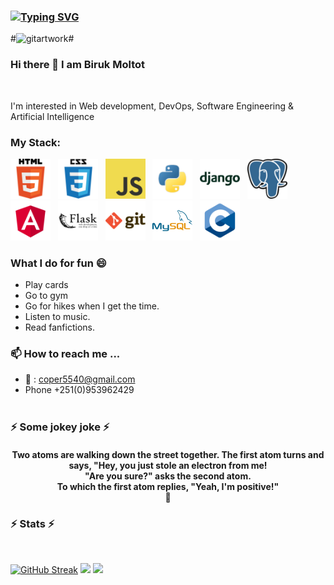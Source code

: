 ### [![Typing SVG](https://readme-typing-svg.herokuapp.com?font=comfortaa&color=016EEA&size=24&width=500&lines=+Software+Engineer;Full-Stack+Web+Developer!;Student)](https://git.io/typing-svg)

#![gitartwork](gitartwork.svg)#

### Hi there 👋 I am Biruk Moltot
<br>

I'm interested in Web development, DevOps, Software Engineering & Artificial Intelligence<br>


### My Stack:

<p><img src="https://raw.githubusercontent.com/github/explore/80688e429a7d4ef2fca1e82350fe8e3517d3494d/topics/html/html.png" width="64" height="64" alt="html logo"/> &nbsp <img src="https://raw.githubusercontent.com/github/explore/80688e429a7d4ef2fca1e82350fe8e3517d3494d/topics/css/css.png" width="64" height="64" alt="css logo"> &nbsp <img src="https://raw.githubusercontent.com/github/explore/80688e429a7d4ef2fca1e82350fe8e3517d3494d/topics/javascript/javascript.png" width="64" height="64" alt="javascript logo"> &nbsp <img src="https://raw.githubusercontent.com/github/explore/80688e429a7d4ef2fca1e82350fe8e3517d3494d/topics/python/python.png" width="64" height="64" alt="python logo"> &nbsp <img src="https://raw.githubusercontent.com/github/explore/80688e429a7d4ef2fca1e82350fe8e3517d3494d/topics/django/django.png" width="64" height="64" alt="storybook logo"> &nbsp <img src="https://raw.githubusercontent.com/github/explore/fbceb94436312b6dacde68d122a5b9c7d11f9524/topics/postgresql/postgresql.png" class="rounded-1 mr-3" width="64" height="64" alt="aws"> &nbsp <img src="https://raw.githubusercontent.com/github/explore/80688e429a7d4ef2fca1e82350fe8e3517d3494d/topics/angular/angular.png" class="rounded-1 mr-3" width="64" height="64" alt="angular"> &nbsp <img src="https://raw.githubusercontent.com/github/explore/80688e429a7d4ef2fca1e82350fe8e3517d3494d/topics/flask/flask.png" class="rounded-1 mr-3" width="64" height="64" alt="flask"> &nbsp <img src="https://raw.githubusercontent.com/github/explore/80688e429a7d4ef2fca1e82350fe8e3517d3494d/topics/git/git.png" class="rounded-1 mr-3" width="64" height="64" alt="git"> &nbsp <img src="https://raw.githubusercontent.com/devicons/devicon/master/icons/mysql/mysql-original-wordmark.svg" alt="mysql" height="64"/> &nbsp <img src="https://raw.githubusercontent.com/github/explore/80688e429a7d4ef2fca1e82350fe8e3517d3494d/topics/c/c.png" class="rounded-1 mr-3" width="64" height="64" alt="git"></p> 



### What I do for fun 😄 
* Play cards
* Go to gym
* Go for hikes when I get the time.
* Listen to music.
* Read fanfictions.




### 📫 How to reach me ...
* 📧 : coper5540@gmail.com
* Phone +251(0)953962429
<br><br>
### ⚡ Some jokey joke ⚡

<h4 align="center">Two atoms are walking down the street together. The first atom turns and says, "Hey, you just stole an electron from me! <br>
"Are you sure?" asks the second atom. <br>
To which the first atom replies, "Yeah, I'm positive!" <br>
🤣
 </h4>


### ⚡ Stats ⚡
</br>


[![GitHub Streak](https://github-readme-streak-stats.herokuapp.com/?user=hardope)](https://git.io/streak-stats)
<img height="200em" src="https://github-profile-summary-cards.vercel.app/api/cards/repos-per-language?username=tech7895"/>
<img height="200em" src="https://github-profile-summary-cards.vercel.app/api/cards/stats?username=tech7895&theme=github"/>
